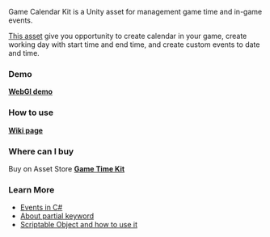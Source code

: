 Game Calendar Kit is a Unity asset for management game time and in-game events.

[This asset](link) give you opportunity to create calendar in your game, create working day with start time and end time, and create custom events to date and time.

### Demo
[**WebGl demo**](https://gravideots.github.io/GameCalendarKit/)
### How to use
[**Wiki page**](https://github.com/Gravideots/GameCalendarKit/wiki)

### Where can I buy
Buy on Asset Store [**Game Time Kit**](link)

### Learn More
  * [Events in C#](https://msdn.microsoft.com/en-us//library/edzehd2t(v=vs.110))
  * [About partial keyword](https://msdn.microsoft.com/en-us//library/wa80x488)
  * [Scriptable Object and how to use it](https://unity3d.com/ru/learn/tutorials/modules/beginner/live-training-archive/scriptable-objects)
